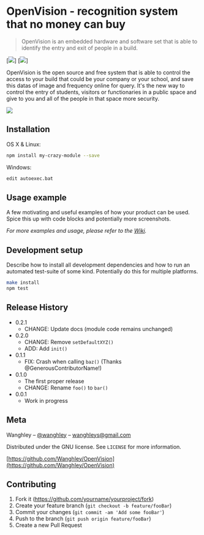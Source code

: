 # OpenVision - recognition system that no money can buy
> OpenVision is an embedded hardware and software set that is able to identify the entry and exit of people in a build.

[![][version]]
[![][development]]

OpenVision is the open source and free system that is able to control the access to your build that could be your company or your school, and save this datas of image and frequency online for query. It's the new way to control the entry of students, visitors or functionaries in a public space and give to you and all of the people in that space more security.

![](header.png)

## Installation

OS X & Linux:

```sh
npm install my-crazy-module --save
```

Windows:

```sh
edit autoexec.bat
```

## Usage example

A few motivating and useful examples of how your product can be used. Spice this up with code blocks and potentially more screenshots.

_For more examples and usage, please refer to the [Wiki][wiki]._

## Development setup

Describe how to install all development dependencies and how to run an automated test-suite of some kind. Potentially do this for multiple platforms.

```sh
make install
npm test
```

## Release History

* 0.2.1
    * CHANGE: Update docs (module code remains unchanged)
* 0.2.0
    * CHANGE: Remove `setDefaultXYZ()`
    * ADD: Add `init()`
* 0.1.1
    * FIX: Crash when calling `baz()` (Thanks @GenerousContributorName!)
* 0.1.0
    * The first proper release
    * CHANGE: Rename `foo()` to `bar()`
* 0.0.1
    * Work in progress

## Meta

Wanghley – [@wanghley](https://instagram.com/wanghley) – wanghleys@gmail.com

Distributed under the GNU license. See ``LICENSE`` for more information.

[https://github.com/Wanghley/OpenVision](https://github.com/Wanghley/OpenVision)

## Contributing

1. Fork it (<https://github.com/yourname/yourproject/fork>)
2. Create your feature branch (`git checkout -b feature/fooBar`)
3. Commit your changes (`git commit -am 'Add some fooBar'`)
4. Push to the branch (`git push origin feature/fooBar`)
5. Create a new Pull Request

<!-- Markdown link & img dfn's -->
[npm-image]: https://img.shields.io/npm/v/datadog-metrics.svg?style=flat-square
[npm-url]: https://npmjs.org/package/datadog-metrics
[npm-downloads]: https://img.shields.io/npm/dm/datadog-metrics.svg?style=flat-square
[travis-image]: https://img.shields.io/travis/dbader/node-datadog-metrics/master.svg?style=flat-square
[travis-url]: https://travis-ci.org/dbader/node-datadog-metrics
[wiki]: https://github.com/yourname/yourproject/wiki
[version]: https://img.shields.io/badge/version-0.0.1-red
[development]: https://img.shields.io/badge/state-development-important
